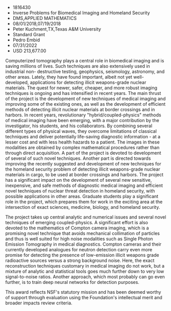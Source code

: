 
* 1816430
* Inverse Problems for Biomedical Imaging and Homeland Security
* DMS,APPLIED MATHEMATICS
* 08/01/2018,07/19/2018
* Peter Kuchment,TX,Texas A&M University
* Standard Grant
* Pedro Embid
* 07/31/2022
* USD 213,677.00

Computerized tomography plays a central role in biomedical imaging and is saving
millions of lives. Such techniques are also extensively used in industrial non-
destructive testing, geophysics, seismology, astronomy, and other areas. Lately,
they have found important, albeit not yet well-developed, applications for
detecting illicit weapons-grade nuclear materials. The quest for newer, safer,
cheaper, and more robust imaging techniques is ongoing and has intensified in
recent years. The main thrust of the project is the development of new
techniques of medical imaging and improving some of the existing ones, as well
as the development of efficient methods of detecting illicit nuclear materials
at border crossings and in harbors. In recent years, revolutionary
"hybrid/coupled-physics" methods of medical imaging have been emerging, with a
major contribution by the investigator, his students, and his collaborators. By
combining several different types of physical waves, they overcome limitations
of classical techniques and deliver potentially life-saving diagnostic
information - at a lesser cost and with less health hazards to a patient. The
images in these modalities are obtained by complex mathematical procedures
rather than through direct acquisition. A part of the project is devoted to
development of several of such novel techniques. Another part is directed
towards improving the recently suggested and development of new techniques for
the homeland security problem of detecting illicit weapons-grade nuclear
materials in cargo, to be used at border crossings and harbors. The project has
a significant impact on the development of several new sensitive, inexpensive,
and safe methods of diagnostic medical imaging and efficient novel techniques of
nuclear threat detection in homeland security, with possible applications in
other areas. Graduate students play a significant role in the project, which
prepares them for work in the exciting area at the intersection of exact
sciences, medicine, biology, and homeland security.

The project takes up central analytic and numerical issues and several novel
techniques of emerging coupled-physics. A significant effort is also devoted to
the mathematics of Compton camera imaging, which is a promising novel technique
that avoids mechanical collimation of particles and thus is well suited for high
noise modalities such as Single Photon Emission Tomography in medical
diagnostics. Compton cameras and their currently developed analogues for neutron
detection carry even more promise for detecting the presence of low-emission
illicit weapons grade radioactive sources versus a strong background noise.
Here, the exact reconstruction techniques customary in medical imaging do not
work, but a mixture of analytic and statistical tools goes much further down to
very low signal-to-noise ratios. Another approach, which most probably can go
even further, is to train deep neural networks for detection purposes.

This award reflects NSF's statutory mission and has been deemed worthy of
support through evaluation using the Foundation's intellectual merit and broader
impacts review criteria.
